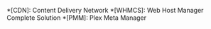 *[CDN]: Content Delivery Network
*[WHMCS]: Web Host Manager Complete Solution
*[PMM]: Plex Meta Manager
